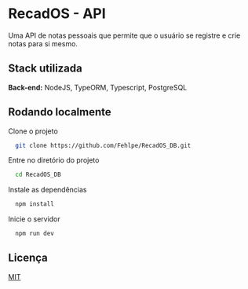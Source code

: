 # RecadOS - API

Uma API de notas pessoais que permite que o usuário se registre e crie notas para si mesmo.

## Stack utilizada

**Back-end:** NodeJS, TypeORM, Typescript, PostgreSQL

## Rodando localmente

Clone o projeto

```bash
  git clone https://github.com/Fehlpe/RecadOS_DB.git
```

Entre no diretório do projeto

```bash
  cd RecadOS_DB
```

Instale as dependências

```bash
  npm install
```

Inicie o servidor

```bash
  npm run dev
```

## Licença

[MIT](https://choosealicense.com/licenses/mit/)
